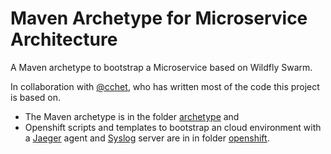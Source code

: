 # Maven Archetype for Microservice Architecture

A Maven archetype to bootstrap a Microservice based on Wildfly Swarm.

In collaboration with [@cchet](https://github.com/cchet), who has written most of the code this project is based on.

- The Maven archetype is in the folder [archetype](./archetype) and
- Openshift scripts and templates to bootstrap an cloud environment with a 
  [Jaeger](https://github.com/jaegertracing/jaeger-openshift) agent and 
  [Syslog](https://www.rsyslog.com/) server are in in folder [openshift](./openshift).  
  
